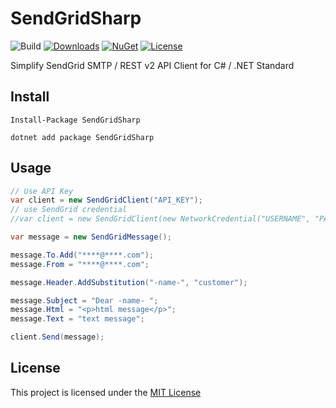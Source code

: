# SendGridSharp

![Build](https://github.com/shibayan/SendGridSharp/workflows/Build/badge.svg)
[![Downloads](https://img.shields.io/nuget/dt/SendGridSharp.svg)](https://www.nuget.org/packages/SendGridSharp/)
[![NuGet](https://img.shields.io/nuget/v/SendGridSharp)](https://www.nuget.org/packages/SendGridSharp/)
[![License](https://img.shields.io/github/license/shibayan/SendGridSharp)](https://github.com/shibayan/SendGridSharp/blob/master/LICENSE)

Simplify SendGrid SMTP / REST v2 API Client for C# / .NET Standard

## Install

```
Install-Package SendGridSharp
```

```
dotnet add package SendGridSharp
```

## Usage

```csharp
// Use API Key
var client = new SendGridClient("API_KEY");
// use SendGrid credential
//var client = new SendGridClient(new NetworkCredential("USERNAME", "PASSWORD"));

var message = new SendGridMessage();

message.To.Add("****@****.com");
message.From = "****@****.com";

message.Header.AddSubstitution("-name-", "customer");

message.Subject = "Dear -name- ";
message.Html = "<p>html message</p>";
message.Text = "text message";

client.Send(message);
```

## License

This project is licensed under the [MIT License](https://github.com/shibayan/SendGridSharp/blob/master/LICENSE)
